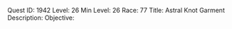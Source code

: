 Quest ID: 1942
Level: 26
Min Level: 26
Race: 77
Title: Astral Knot Garment
Description: 
Objective: 
